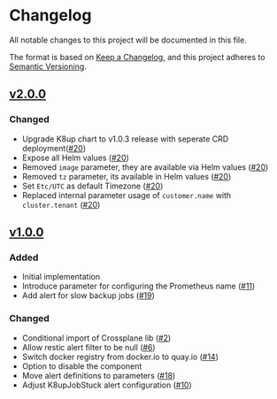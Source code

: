 # Changelog
All notable changes to this project will be documented in this file.

The format is based on [Keep a Changelog](https://keepachangelog.com/en/1.0.0/),
and this project adheres to [Semantic Versioning](https://semver.org/spec/v2.0.0.html).

## [v2.0.0]
### Changed

- Upgrade K8up chart to v1.0.3 release with seperate CRD deployment([#20])
- Expose all Helm values ([#20])
- Removed `image` parameter, they are available via Helm values ([#20])
- Removed `tz` parameter, its available in Helm values ([#20])
- Set `Etc/UTC` as default Timezone ([#20])
- Replaced internal parameter usage of `customer.name` with `cluster.tenant` ([#20])

## [v1.0.0]
### Added
- Initial implementation
- Introduce parameter for configuring the Prometheus name ([#11])
- Add alert for slow backup jobs ([#19])

### Changed

- Conditional import of Crossplane lib ([#2])
- Allow restic alert filter to be null ([#6])
- Switch docker registry from docker.io to quay.io ([#14])
- Option to disable the component
- Move alert definitions to parameters ([#18])
- Adjust K8upJobStuck alert configuration ([#10])


[Unreleased]: https://github.com/projectsyn/component-backup-k8up/compare/v2.0.0...HEAD
[v1.0.0]: https://github.com/projectsyn/component-backup-k8up/releases/tag/v1.0.0
[v2.0.0]: https://github.com/projectsyn/component-backup-k8up/releases/tag/v1.0.0

[#2]: https://github.com/projectsyn/component-backup-k8up/pull/2
[#6]: https://github.com/projectsyn/component-backup-k8up/pull/6
[#10]: https://github.com/projectsyn/component-backup-k8up/pull/10
[#11]: https://github.com/projectsyn/component-backup-k8up/pull/11
[#14]: https://github.com/projectsyn/component-backup-k8up/pull/14
[#18]: https://github.com/projectsyn/component-backup-k8up/pull/18
[#19]: https://github.com/projectsyn/component-backup-k8up/pull/19
[#20]: https://github.com/projectsyn/component-backup-k8up/pull/20
